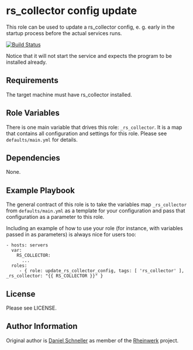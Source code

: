 rs_collector config update
=========

This role can be used to update a rs_collector config, e. g. early in the
startup process before the actual services runs.

[![Build Status](https://travis-ci.org/Rheinwerk/ansible-role-update_rs_collector_config.svg?branch=master)](https://travis-ci.org/Rheinwerk/ansible-role-update_rs_collector_config)

Notice that it will not start the service and expects the program to be
installed already.

Requirements
------------

The target machine must have rs_collector installed.

Role Variables
--------------
There is one main variable that drives this role: `_rs_collector`. It is a map that contains all configuration and settings for this role.
Please see `defaults/main.yml` for details.

Dependencies
------------

None.


Example Playbook
----------------

The general contract of this role is to take the variables map `_rs_collector` from `defaults/main.yml` as a template for your configuration and pass that configuration as a parameter to this role.

Including an example of how to use your role (for instance, with variables passed in as parameters) is always nice for users too:

    - hosts: servers
      var:
        RS_COLLECTOR:
          ...
      roles:
         - { role: update_rs_collector_config, tags: [ 'rs_collector' ], _rs_collector: "{{ RS_COLLECTOR }}" }

License
-------

Please see LICENSE.

Author Information
------------------

Original author is [Daniel Schneller](https://github.com/dschneller) as member of the [Rheinwerk](https://github.com/Rheinwerk) project.

